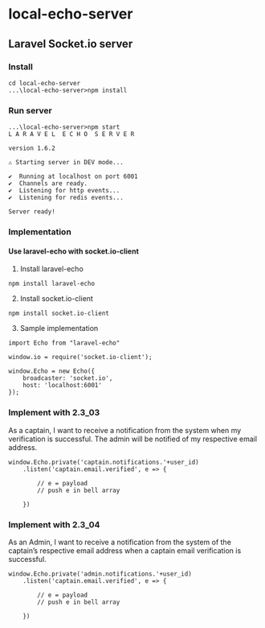 # local-echo-server
## Laravel Socket.io server

### Install
```shell
cd local-echo-server
...\local-echo-server>npm install
```

### Run server
```shell
...\local-echo-server>npm start
L A R A V E L  E C H O  S E R V E R

version 1.6.2

⚠ Starting server in DEV mode...

✔  Running at localhost on port 6001
✔  Channels are ready.
✔  Listening for http events...
✔  Listening for redis events...

Server ready!
```
### Implementation
#### Use laravel-echo with socket.io-client  

1. Install laravel-echo
```shell
npm install laravel-echo
```
2. Install socket.io-client
```shell
npm install socket.io-client
```
3. Sample implementation
```shell
import Echo from "laravel-echo"

window.io = require('socket.io-client');

window.Echo = new Echo({
    broadcaster: 'socket.io',
    host: 'localhost:6001'
});
```
### Implement with 2.3_03
As a captain, I want to receive a notification from the system when my verification is successful. The admin will be notified of my respective email address.  
  
```shell
window.Echo.private('captain.notifications.'+user_id)
    .listen('captain.email.verified', e => {
		
		// e = payload
		// push e in bell array
		
	})
```
### Implement with 2.3_04
As an Admin, I want to receive a notification from the system of the captain’s respective email address when a captain email verification is successful.  
  
```shell
window.Echo.private('admin.notifications.'+user_id)
    .listen('captain.email.verified', e => {
		
		// e = payload
		// push e in bell array
		
	})
```
